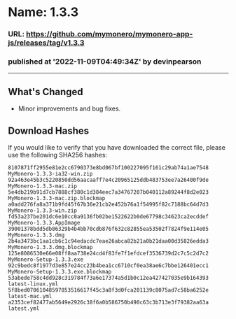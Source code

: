 # Name: 1.3.3 
### URL: https://github.com/mymonero/mymonero-app-js/releases/tag/v1.3.3
### published at '2022-11-09T04:49:34Z' by devinpearson
---
## What's Changed
* Minor improvements and bug fixes.
 
## Download Hashes
If you would like to verify that you have downloaded the correct file, please use the following SHA256 hashes:
```
8107871ff2955e81e2cc6790373e8bd067bf100227095f161c29ab74a1ae7548  MyMonero-1.3.3-ia32-win.zip
92a463e45b3c5220850dd56aacaaff7e4c20965125ddb483753ee7a26400f9de  MyMonero-1.3.3-mac.zip
5e4db219b91d7cb7888cf380c1d384eec7a34767207b040112a89244f8d2e023  MyMonero-1.3.3-mac.zip.blockmap
a0add276fa8a371b9fd45f67b36e21cb2e452b76a1f54995f82c7188bc64d7d3  MyMonero-1.3.3-win.zip
fd53a237be201dc6e10cc0a9136fb02be1522622b0de67798c34623ca2ecddef  MyMonero-1.3.3.AppImage
39001378bdd5db86329b4b4bb70cdb876f632c82855ea53502f7824f9e114e05  MyMonero-1.3.3.dmg
2b4a3473bc1aa1cb6c1c94edacdc7eae26abca82b21a0b21daa00d35826edda3  MyMonero-1.3.3.dmg.blockmap
125e8086530e66e08ff8aa738e24cd4f83fe7f1efdcef3536739d2c7c5c2d7c2  MyMonero-Setup-1.3.3.exe
92c9bedc8f1977d3e857e24cc23b4bea1cc6710cf0ea38ae6c7bbe126401ecc1  MyMonero-Setup-1.3.3.exe.blockmap
53abede758c4dd928c319784f73a6e17374a5d1b0c12ea427427035e9b164393  latest-linux.yml
5f8bed07061048597853516617f45c3a8f3d0fca201139c8075ad7c58ba6252e  latest-mac.yml
a2353cef82477ab5649e2926c38f6a0b586750b490c63c3b713e3f79382aa63a  latest.yml
